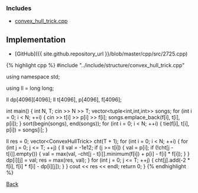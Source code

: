 ### Includes

- [convex_hull_trick.cpp](../include/structure/convex_hull_trick)

## Implementation

- [GitHub]({{ site.github.repository_url }}/blob/master/cpp/src/2725.cpp)

{% highlight cpp %}
#include "../include/structure/convex_hull_trick.cpp"

using namespace std;

using ll = long long;

ll dp[4096][4096];
ll t[4096], p[4096], f[4096];

int main() {
  int N, T;
  cin >> N >> T;
  vector<tuple<int,int,int>> songs;
  for (int i = 0; i < N; ++i) {
    cin >> t[i] >> p[i] >> f[i];
    songs.emplace_back(f[i], t[i], p[i]);
  }
  sort(begin(songs), end(songs));
  for (int i = 0; i < N; ++i) {
    tie(f[i], t[i], p[i]) = songs[i];
  }

  ll res = 0;
  vector<ConvexHullTrick<ll>> cht(T + 1);
  for (int i = 0; i < N; ++i) {
    for (int j = 0; j <= T; ++j) {
      ll val = -1e12;
      if (j >= t[i]) {
        val = p[i];
        if (!cht[j - t[i]].empty()) {
          val = max(val, -cht[j - t[i]].minimum(f[i]) + p[i] - f[i] * f[i]);
        }
      }
      dp[i][j] = val;
      res = max(res, val);
    }
    for (int j = 0; j <= T; ++j) {
      cht[j].add(-2 * f[i], f[i] * f[i] - dp[i][j]);
    }
  }
  cout << res << endl;
  return 0;
}
{% endhighlight %}

[Back](..)
